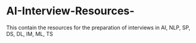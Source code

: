 # AI-Interview-Resources-
This contain the resources for the preparation of interviews in AI, NLP, SP, DS, DL, IM, ML, TS
